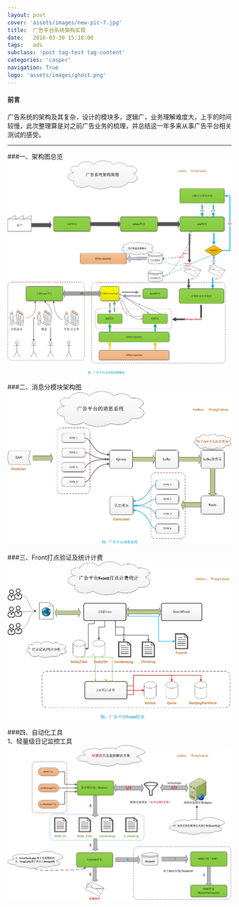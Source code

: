 ```yaml
---
layout: post
cover: 'assets/images/new-pic-7.jpg'
title:  广告平台系统架构实现
date:   2016-03-30 15:18:00
tags:   ads
subclass: 'post tag-test tag-content'
categories: 'casper'
navigation: True
logo: 'assets/images/ghost.png'
---
```


<h4>前言</h4> 

广告系统的架构及其复杂，设计的模块多，逻辑广，业务理解难度大，上手的时间较慢，此次整理算是对之前广告业务的梳理，并总结这一年多来从事广告平台相关测试的感受。     

---
   
   
###一、架构图总览   
![](\images\ads_plantform.jpg "广告平台总体架构图")   

###二、消息分模块架构图   
![](\images\ads_plantform_message.jpg "消息分模块")    

###三、Front打点验证及统计计费    
![](\images\ads_plantform_front.jpg "Front打点")    

###四、自动化工具    
1、轻量级日记监控工具    
![](\images\ads_plantform_monitor.jpg "轻量级日志监控工具")

